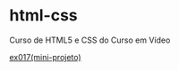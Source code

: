 # html-css
 Curso de HTML5 e CSS do Curso em Vídeo

<a href="https://joaolucas00.github.io/html-css/ex/ex017(mini-projeto)/android.html">ex017(mini-projeto)</a>

